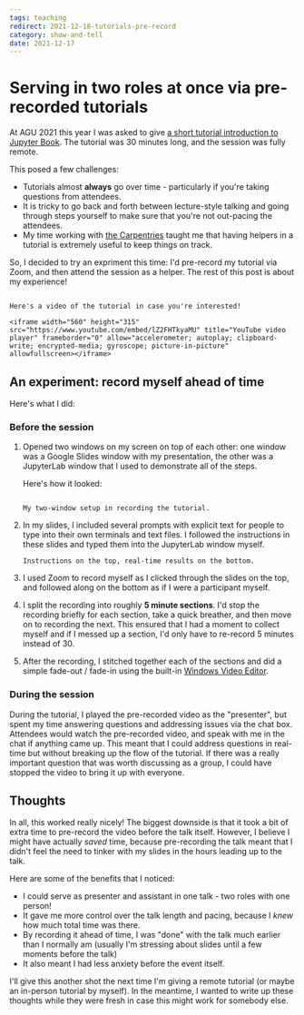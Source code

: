 ```yaml
---
tags: teaching
redirect: 2021-12-18-tutorials-pre-record
category: show-and-tell
date: 2021-12-17
---
```


# Serving in two roles at once via pre-recorded tutorials

At AGU 2021 this year I was asked to give [a short tutorial introduction to Jupyter Book](https://www.youtube.com/watch?v=lZ2FHTkyaMU).
The tutorial was 30 minutes long, and the session was fully remote.

This posed a few challenges:

- Tutorials almost **always** go over time - particularly if you're taking questions from attendees.
- It is tricky to go back and forth between lecture-style talking and going through steps yourself to make sure that you're not out-pacing the attendees.
- My time working with [the Carpentries](https://carpentries.org/) taught me that having helpers in a tutorial is extremely useful to keep things on track.

So, I decided to try an expriment this time: I'd pre-record my tutorial via Zoom, and then attend the session as a helper. The rest of this post is about my experience!

```{admonition} If you'd like to check out the tutorial

Here's a video of the tutorial in case you're interested!

<iframe width="560" height="315" src="https://www.youtube.com/embed/lZ2FHTkyaMU" title="YouTube video player" frameborder="0" allow="accelerometer; autoplay; clipboard-write; encrypted-media; gyroscope; picture-in-picture" allowfullscreen></iframe>

```

## An experiment: record myself ahead of time

Here's what I did:

### Before the session

1. Opened two windows on my screen on top of each other: one window was a Google Slides window with my presentation, the other was a JupyterLab window that I used to demonstrate all of the steps.

   Here's how it looked:

   ```{figure} https://user-images.githubusercontent.com/1839645/146656769-95e0e430-15ac-4b5e-a0ee-7e77e8f7b9ed.png

   My two-window setup in recording the tutorial.

2. In my slides, I included several prompts with explicit text for people to type into their own terminals and text files. I followed the instructions in these slides and typed them into the JupyterLab window myself.

   ```{figure} https://user-images.githubusercontent.com/1839645/146656866-0236e791-9a16-4c60-aa0b-e1ea99e46dd5.png
   Instructions on the top, real-time results on the bottom.
   ```

3. I used Zoom to record myself as I clicked through the slides on the top, and followed along on the bottom as if I were a participant myself.
4. I split the recording into roughly **5 minute sections**.
   I'd stop the recording briefly for each section, take a quick breather, and then move on to recording the next. This ensured that I had a moment to collect myself and if I messed up a section, I'd only have to re-record 5 minutes instead of 30.
5. After the recording, I stitched together each of the sections and did a simple fade-out / fade-in using the built-in [Windows Video Editor](https://support.microsoft.com/en-us/windows/create-films-with-video-editor-94e651f8-a5be-ae03-3c50-e49f013d47f6).

### During the session

During the tutorial, I played the pre-recorded video as the "presenter", but spent my time answering questions and addressing issues via the chat box.
Attendees would watch the pre-recorded video, and speak with me in the chat if anything came up.
This meant that I could address questions in real-time but without breaking up the flow of the tutorial.
If there was a really important question that was worth discussing as a group, I could have stopped the video to bring it up with everyone.

## Thoughts

In all, this worked really nicely!
The biggest downside is that it took a bit of extra time to pre-record the video before the talk itself.
However, I believe I might have actually *saved* time, because pre-recording the talk meant that I didn't feel the need to tinker with my slides in the hours leading up to the talk.

Here are some of the benefits that I noticed:

- I could serve as presenter and assistant in one talk - two roles with one person!
- It gave me more control over the talk length and pacing, because I *knew* how much total time was there.
- By recording it ahead of time, I was "done" with the talk much earlier than I normally am (usually I'm stressing about slides until a few moments before the talk)
- It also meant I had less anxiety before the event itself.

I'll give this another shot the next time I'm giving a remote tutorial (or maybe an in-person tutorial by myself).
In the meantime, I wanted to write up these thoughts while they were fresh in case this might work for somebody else.
